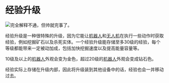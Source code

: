 # 经验升级

![完全解释不通，但帅就完事了。](oredict:opencomputers:experienceUpgrade)

经验升级是一种很特殊的升级，因为它能让[机器人](../block/robot.md)和[无人机](drone.md)在执行一些动作时获取经验，例如挖掘矿石以及杀死实体。一个经验升级能存储至多30级的经验，每个等级都能带来一定被动加成，包括加快挖掘速度以及提高能量容量等。

10级及以上的[机器人](../block/robot.md)外观会变为金色，超过20级的[机器人](../block/robot.md)外观会变成钻石色。

经验实际上存储在升级内部，因此将升级装到其他设备中的话，经验也会一并移动过去。
